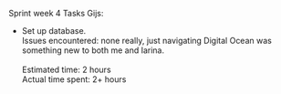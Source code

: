 Sprint week 4
Tasks Gijs: 
- Set up database. <br />
	Issues encountered: none really, just navigating Digital Ocean was something new to both me and Iarina.<br />
	<br />
	Estimated time: 2 hours <br />
	Actual time spent: 2+ hours
	
